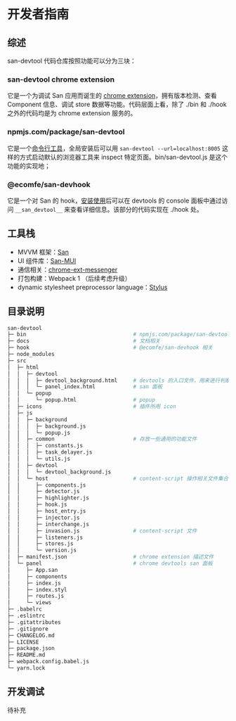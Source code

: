 # 开发者指南

## 综述

san-devtool 代码仓库按照功能可以分为三块：

### san-devtool chrome extension

它是一个为调试 San 应用而诞生的 [chrome extension](https://chrome.google.com/webstore/detail/san-devtool/pjnngoafflflkagpebgfifjejlnfhahc)，拥有版本检测、查看 Component 信息、调试 store 数据等功能。代码层面上看，除了 ./bin 和 ./hook 之外的代码均是为 chrome extension 服务的。

### npmjs.com/package/san-devtool

它是一个[命令行工具](https://www.npmjs.com/package/san-devtool)，全局安装后可以用 `san-devtool --url=localhost:8005` 这样的方式启动默认的浏览器工具来 inspect 特定页面。bin/san-devtool.js 是这个功能的实现地；

### @ecomfe/san-devhook

它是一个对 San 的 hook，[安装使用](https://www.npmjs.com/package/@ecomfe/san-devhook)后可以在 devtools 的 console 面板中通过访问 `__san_devtool__` 来查看详细信息。该部分的代码实现在 ./hook 处。

## 工具栈

* MVVM 框架：[San](https://github.com/baidu/san)
* UI 组件库：[San-MUI](https://github.com/ecomfe/san-mui)
* 通信相关：[chrome-ext-messenger](https://www.npmjs.com/package/chrome-ext-messenger)
* 打包构建：Webpack 1 （后续考虑升级）
* dynamic stylesheet preprocessor language：[Stylus](https://stylus-lang.com/)

## 目录说明

```bash
san-devtool
├─ bin                                  # npmjs.com/package/san-devtool 相关
├─ docs                                 # 文档相关
├─ hook                                 # @ecomfe/san-devhook 相关
├─ node_modules
├─ src
│  ├─ html
│  │  ├─ devtool
│  │  │  ├─ devtool_background.html     # devtools 的入口文件，用来进行判断是否加载、渲染 devtools 中的 san 面板
│  │  │  └─ panel_index.html            # san 面板
│  │  └─ popup
│  │     └─ popup.html                  # popup
│  ├─ icons                             # 插件所用 icon
│  ├─ js
│  │  ├─ background
│  │  │  ├─ background.js
│  │  │  └─ popup.js
│  │  ├─ common                         # 存放一些通用的功能文件
│  │  │  ├─ constants.js
│  │  │  ├─ task_delayer.js
│  │  │  └─ utils.js
│  │  ├─ devtool
│  │  │  └─ devtool_background.js
│  │  └─ host                           # content-script 操作相关文件集合
│  │     ├─ components.js
│  │     ├─ detector.js
│  │     ├─ highlighter.js
│  │     ├─ hook.js
│  │     ├─ host_entry.js
│  │     ├─ injector.js
│  │     ├─ interchange.js
│  │     ├─ invasion.js                 # content-script 文件
│  │     ├─ listeners.js
│  │     ├─ stores.js
│  │     └─ version.js
│  ├─ manifest.json                     # chrome extension 描述文件
│  └─ panel                             # chrome devtools san 面板
│     ├─ App.san
│     ├─ components
│     ├─ index.js
│     ├─ index.styl
│     ├─ routes.js
│     └─ views
├─ .babelrc
├─ .eslintrc
├─ .gitattributes
├─ .gitignore
├─ CHANGELOG.md
├─ LICENSE
├─ package.json
├─ README.md
├─ webpack.config.babel.js
└─ yarn.lock
```

## 开发调试

待补充

